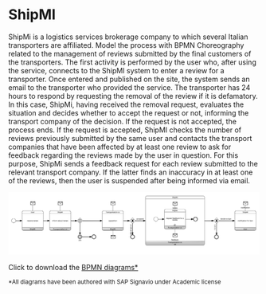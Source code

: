 # ShipMI

ShipMi is a logistics services brokerage company to which several Italian transporters are affiliated.
Model the process with BPMN Choreography related to the management of reviews submitted by the
final customers of the transporters.
The first activity is performed by the user who, after using the service, connects to the ShipMI system to
enter a review for a transporter. Once entered and published on the site, the system sends an email to the
transporter who provided the service. The transporter has 24 hours to respond by requesting the removal
of the review if it is defamatory. In this case, ShipMi, having received the removal request, evaluates the
situation and decides whether to accept the request or not, informing the transport company of the
decision.
If the request is not accepted, the process ends. If the request is accepted, ShipMI checks the number of
reviews previously submitted by the same user and contacts the transport companies that have been
affected by at least one review to ask for feedback regarding the reviews made by the user in question.
For this purpose, ShipMi sends a feedback request for each review submitted to the relevant transport
company. If the latter finds an inaccuracy in at least one of the reviews, then the user is suspended after
being informed via email.

![../images/ShipMI-Choreo.png](../images/ShipMI-Choreo.png)

Click to download the [BPMN diagrams*](../signavio-export/ShipMI-Choreo.bpmn)

<sup>*All diagrams have been authored with SAP Signavio under Academic license</sup>